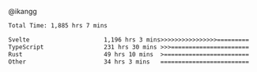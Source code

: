@ikangg
<!--START_SECTION:waka-->

```txt
Total Time: 1,885 hrs 7 mins

Svelte                     1,196 hrs 3 mins>>>>>>>>>>>>>>>>=========   62.32 %
TypeScript                 231 hrs 30 mins >>>======================   12.06 %
Rust                       49 hrs 10 mins  >========================   02.56 %
Other                      34 hrs 3 mins   =========================   01.77 %
```

<!--END_SECTION:waka-->
